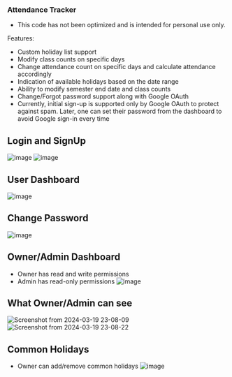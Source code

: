 ### Attendance Tracker

- This code has not been optimized and is intended for personal use only.

Features:
- Custom holiday list support
- Modify class counts on specific days
- Change attendance count on specific days and calculate attendance accordingly
- Indication of available holidays based on the date range
- Ability to modify semester end date and class counts
- Change/Forgot password support along with Google OAuth 
- Currently, initial sign-up is supported only by Google OAuth to protect against spam. Later, one can set their password from the dashboard to avoid Google sign-in every time

## Login and SignUp 
![image](https://github.com/UdaySagar-Git/AttendanceTracker/assets/111575806/6d865091-009a-4da6-8b97-b139ed38e501)
![image](https://github.com/UdaySagar-Git/AttendanceTracker/assets/111575806/2f629351-2318-43f0-887d-d0b18524d758)

## User Dashboard
![image](https://github.com/UdaySagar-Git/AttendanceTracker/assets/111575806/a5c9b811-58de-40fb-bdd0-a552fee04044)

## Change Password
![image](https://github.com/UdaySagar-Git/AttendanceTracker/assets/111575806/d31ee7d6-333a-47be-98d4-58e38d2449c7)

## Owner/Admin Dashboard
- Owner has read and write permissions
- Admin has read-only permissions
![image](https://github.com/UdaySagar-Git/AttendanceTracker/assets/111575806/3799b2b4-1dfe-40ae-a664-2582e4af9ead)

## What Owner/Admin can see
![Screenshot from 2024-03-19 23-08-09](https://github.com/UdaySagar-Git/AttendanceTracker/assets/111575806/2fe8ba34-7db4-4a92-aaf8-9b1c3d755162)
![Screenshot from 2024-03-19 23-08-22](https://github.com/UdaySagar-Git/AttendanceTracker/assets/111575806/871e40fb-6940-4d20-9dc7-225cf5ab5e74)

## Common Holidays
- Owner can add/remove common holidays
![image](https://github.com/UdaySagar-Git/AttendanceTracker/assets/111575806/cd5bc21e-15eb-45e6-b7bc-8e48eaaf5a0b)
